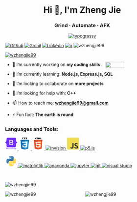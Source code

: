 <!---Github profile generator from https://rahuldkjain.github.io/gh-profile-readme-generator/--->

###

<h1 align="center">Hi 👋, I'm Zheng Jie</h1>
<h3 align="center">Grind · Automate · AFK</h3>

<!---Typograsy--->
<p align="center">
<a href="https://github.com/kawarimidoll/typograssy"><img alt="typograssy" 
      src="https://typograssy.deno.dev/api?text=Hello%20there!%20Welcome%20to%20my%20Profile%20Page!%20:D%20&l1=00bfff&l2=0084ff&l3=0055ff&l4=2b00ff&speed=100"></a>
</p>

[![Github](https://img.shields.io/badge/-Github-333?style=flat&logo=Github&logoColor=white)](https://github.com/WZhengJie99)
[![Gmail](https://img.shields.io/badge/wzhengjie99@gmail.com-30302f?style=flat&logo=Gmail&logoColor=red)](mailto:wzhengjie99@gmail.com)
[![Linkedin](https://img.shields.io/badge/WZJ-30302f?style=flat&logo=linkedin)](https://www.linkedin.com/in/wong-zheng-jie-24a684275)
[![x](https://img.shields.io/twitter/url?url=https%3A%2F%2Fx.com%2FWZJ_99_style=flat)](https://x.com/WZJ_99_)
<img src="https://komarev.com/ghpvc/?username=wzhengjie99&label=Profile%20views&color=0e75b6&style=flat" alt="wzhengjie99" />


</p>
<!---Trophies--->
<p align="left"> <a href="https://github.com/ryo-ma/github-profile-trophy"><img src="https://github-profile-trophy.vercel.app/?username=wzhengjie99" alt="wzhengjie99" /></a> </p>


<!---Lemon Slice :D--->
<img align="right" src="https://github.com/WZhengJie99/WZhengJie99/assets/147889572/954ae6c2-e13c-4d7d-96de-ec2e9d01b2ec" width="35%" height="35%">

<p></p>

- 🔭 I’m currently working on **my coding skills**

- 🌱 I’m currently learning: **Node.js, Express.js, SQL**

- 👯 I’m looking to collaborate on **more projects**

- 🤝 I’m looking for help with: **C++**

- 📫 How to reach me: **wzhengjie99@gmail.com**

- ⚡ Fun fact: **The earth is round**


<p></p>
<h3 align="left">Languages and Tools:</h3>
<p align="left"> 
  <a href="https://getbootstrap.com" target="_blank" rel="noreferrer"> 
    <img src="https://raw.githubusercontent.com/devicons/devicon/master/icons/bootstrap/bootstrap-plain-wordmark.svg" alt="bootstrap" width="40" height="40"/> 
  </a> 
  <a href="https://www.w3schools.com/css/" target="_blank" rel="noreferrer"> 
    <img src="https://raw.githubusercontent.com/devicons/devicon/master/icons/css3/css3-original-wordmark.svg" alt="css3" width="40" height="40"/> 
  </a> 
  <a href="https://www.w3.org/html/" target="_blank" rel="noreferrer"> 
    <img src="https://raw.githubusercontent.com/devicons/devicon/master/icons/html5/html5-original-wordmark.svg" alt="html5" width="40" height="40"/> 
  </a> 
  <a href="https://www.invisionapp.com/" target="_blank" rel="noreferrer"> 
    <img src="https://www.vectorlogo.zone/logos/invisionapp/invisionapp-icon.svg" alt="invision" width="40" height="40"/> 
  </a> 
  <a href="https://developer.mozilla.org/en-US/docs/Web/JavaScript" target="_blank" rel="noreferrer"> 
    <img src="https://raw.githubusercontent.com/devicons/devicon/master/icons/javascript/javascript-original.svg" alt="javascript" width="40" height="40"/> 
  </a>
  <a href="https://p5js.org/" target="_blank" rel="noreferrer"> 
    <img src="https://cdn.jsdelivr.net/gh/devicons/devicon@latest/icons/p5js/p5js-original.svg" alt="p5.js" width="40" height="40"/> 
  </a> <p></p>
  <a href="https://www.python.org" target="_blank" rel="noreferrer"> 
    <img src="https://raw.githubusercontent.com/devicons/devicon/master/icons/python/python-original.svg" alt="python" width="40" height="40"/> 
  </a> 
  <a href="https://matplotlib.org/" target="_blank" rel="noreferrer"> 
    <img src="https://cdn.jsdelivr.net/gh/devicons/devicon@latest/icons/matplotlib/matplotlib-original.svg" alt="matplotlib" width="40" height="40"/> 
  </a> 
  <a href="https://www.anaconda.com/" target="_blank" rel="noreferrer"> 
    <img src="https://cdn.jsdelivr.net/gh/devicons/devicon@latest/icons/anaconda/anaconda-original.svg" alt="anaconda" width="40" height="40"/> 
  </a>
  <a href="https://jupyter.org/" target="_blank" rel="noreferrer"> 
    <img src="https://cdn.jsdelivr.net/gh/devicons/devicon@latest/icons/jupyter/jupyter-original-wordmark.svg" alt="jupyter" width="40" height="40"/> 
  </a> 
  <a href="https://git-scm.com/" target="_blank" rel="noreferrer"> 
    <img src="https://cdn.jsdelivr.net/gh/devicons/devicon@latest/icons/git/git-original.svg" alt="git" width="40" height="40"/> 
  </a> 
  <a href="https://code.visualstudio.com/" target="_blank" rel="noreferrer"> 
    <img src="https://cdn.jsdelivr.net/gh/devicons/devicon@latest/icons/vscode/vscode-original.svg" alt="visual studio" width="40" height="40"/> 
  </a>
</p>


</br>
<p align="left">
  <img src="https://github-readme-stats.vercel.app/api/top-langs?username=wzhengjie99&show_icons=true&locale=en&layout=compact&theme=shadow_blue" alt="wzhengjie99" />
</p>

<p>
  <img align="left" src="https://github-readme-stats.vercel.app/api?username=wzhengjie99&show_icons=true&locale=en&rank_icon=github&theme=shadow_blue" alt="wzhengjie99" width="46%" height="46%" />
  <img align="right" src="https://github-readme-streak-stats.herokuapp.com/?user=wzhengjie99&theme=shadow_blue" alt="wzhengjie99" width="48%" height="48%" />
</p>

<!---
WZhengJie99/WZhengJie99 is a ✨ special ✨ repository because its `README.md` (this file) appears on your GitHub profile.
You can click the Preview link to take a look at your changes.
--->
